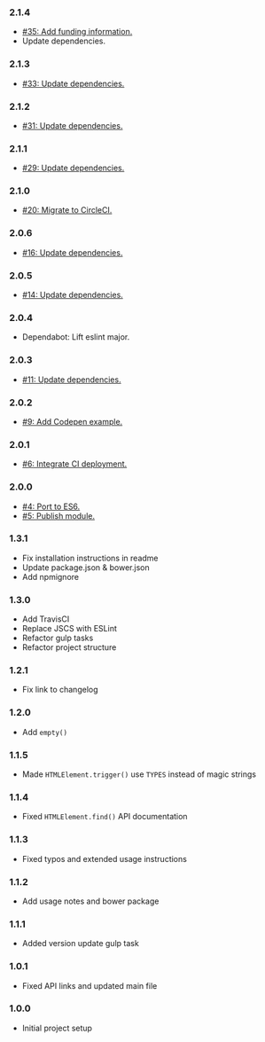 ### 2.1.4
* [#35: Add funding information.](https://github.com/haensl/htmlelement.polyfills/issues/35)
* Update dependencies.

### 2.1.3
* [#33: Update dependencies.](https://github.com/haensl/htmlelement.polyfills/issues/33)

### 2.1.2
* [#31: Update dependencies.](https://github.com/haensl/htmlelement.polyfills/issues/31)

### 2.1.1
* [#29: Update dependencies.](https://github.com/haensl/htmlelement.polyfills/issues/29)

### 2.1.0
* [#20: Migrate to CircleCI.](https://github.com/haensl/htmlelement.polyfills/issues/20)

### 2.0.6
* [#16: Update dependencies.](https://github.com/haensl/htmlelement.polyfills/issues/16)

### 2.0.5
* [#14: Update dependencies.](https://github.com/haensl/htmlelement.polyfills/issues/14)

### 2.0.4
* Dependabot: Lift eslint major.

### 2.0.3
* [#11: Update dependencies.](https://github.com/haensl/htmlelement.polyfills/issues/11)

### 2.0.2
* [#9: Add Codepen example.](https://github.com/haensl/htmlelement.polyfills/issues/9)

### 2.0.1
* [#6: Integrate CI deployment.](https://github.com/haensl/htmlelement.polyfills/issues/6)

### 2.0.0
* [#4: Port to ES6.](https://github.com/haensl/htmlelement.polyfills/issues/4)
* [#5: Publish module.](https://github.com/haensl/htmlelement.polyfills/issues/5)

### 1.3.1
* Fix installation instructions in readme
* Update package.json & bower.json
* Add npmignore

### 1.3.0
* Add TravisCI
* Replace JSCS with ESLint
* Refactor gulp tasks
* Refactor project structure

### 1.2.1
* Fix link to changelog

### 1.2.0
* Add `empty()`

### 1.1.5
* Made `HTMLElement.trigger()` use `TYPES` instead of magic strings

### 1.1.4
* Fixed `HTMLElement.find()` API documentation

### 1.1.3
* Fixed typos and extended usage instructions

### 1.1.2
* Add usage notes and bower package

### 1.1.1
* Added version update gulp task

### 1.0.1
* Fixed API links and updated main file

### 1.0.0
* Initial project setup
